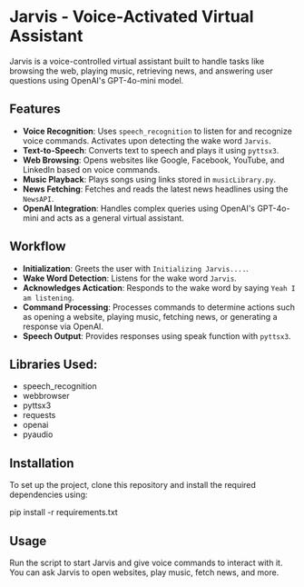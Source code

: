# Jarvis - Voice-Activated Virtual Assistant

Jarvis is a voice-controlled virtual assistant built to handle tasks like browsing the web, playing music, retrieving news, and answering user questions using OpenAI's GPT-4o-mini model.

## Features

- **Voice Recognition**: Uses `speech_recognition` to listen for and recognize voice commands. Activates upon detecting the wake word `Jarvis`.
- **Text-to-Speech**: Converts text to speech and plays it using `pyttsx3`.
- **Web Browsing**: Opens websites like Google, Facebook, YouTube, and LinkedIn based on voice commands.
- **Music Playback**: Plays songs using links stored in `musicLibrary.py`.
- **News Fetching**: Fetches and reads the latest news headlines using the `NewsAPI`.
- **OpenAI Integration**: Handles complex queries using OpenAI's GPT-4o-mini and acts as a general virtual assistant.

## Workflow

- **Initialization**: Greets the user with `Initializing Jarvis....`.
- **Wake Word Detection**: Listens for the wake word `Jarvis`.
- **Acknowledges Actication**: Responds to the wake word by saying `Yeah I am listening`.
- **Command Processing**: Processes commands to determine actions such as opening a website, playing music, fetching news, or generating a response via OpenAI.
- **Speech Output**: Provides responses using speak function with `pyttsx3`.

## Libraries Used:

- speech_recognition
- webbrowser
- pyttsx3
- requests
- openai
- pyaudio

## Installation

To set up the project, clone this repository and install the required dependencies using:

pip install -r requirements.txt


## Usage

Run the script to start Jarvis and give voice commands to interact with it. You can ask Jarvis to open websites, play music, fetch news, and more.
